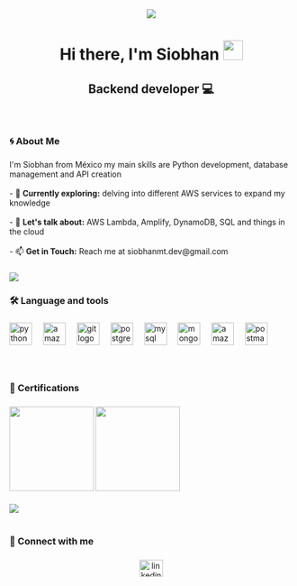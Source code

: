 <div align="center">
  <img height="full" src="https://www.piskelapp.com/static/resources/home/features/feature-open-source@2x.gif?q=80&auto=compress&cs=srgb&h=240"  />
</div>

###

<h1 align="center"><b>Hi there, I'm Siobhan </b><img src="https://media.giphy.com/media/hvRJCLFzcasrR4ia7z/giphy.gif" width="35"></h1>

###

<h2 align="center">Backend developer 💻</h2>

###

<br>

###
<h3 align="left">🌀 About Me</h3>

###

<p align="left">I'm Siobhan from México my main skills are Python development, database management and API creation<br><br>- 🌱 <b>Currently exploring:</b> delving into different AWS services to expand my knowledge<br><br>- 💬 <b>Let's talk about:</b> AWS Lambda, Amplify, DynamoDB, SQL and things in the cloud<br><br>- 📫 <b>Get in Touch:</b> Reach me at siobhanmt.dev@gmail.com</p>

###

<img src="https://user-images.githubusercontent.com/73097560/115834477-dbab4500-a447-11eb-908a-139a6edaec5c.gif"><br>

###

<h3 align="left">🛠️ Language and tools</h3>

###

<div align="left">
  <img src="https://cdn.jsdelivr.net/gh/devicons/devicon/icons/python/python-original.svg" height="40" alt="python logo"  />
  <img width="12" />
  <img src="https://skillicons.dev/icons?i=aws" height="40" alt="amazonwebservices logo"  />
  <img width="12" />
  <img src="https://cdn.jsdelivr.net/gh/devicons/devicon/icons/git/git-original.svg" height="40" alt="git logo"  />
  <img width="12" />
  <img src="https://cdn.simpleicons.org/postgresql/4169E1" height="40" alt="postgresql logo"  />
  <img width="12" />
  <img src="https://cdn.simpleicons.org/mysql/4479A1" height="40" alt="mysql logo"  />
  <img width="12" />
  <img src="https://cdn.simpleicons.org/mongodb/47A248" height="40" alt="mongodb logo"  />
  <img width="12" />
  <img src="https://cdn.simpleicons.org/amazondynamodb/4053D6" height="40" alt="amazondynamodb logo"  />
  <img width="12" />
  <img src="https://cdn.simpleicons.org/postman/FF6C37" height="40" alt="postman logo"  />
</div>

###

<br>

###

<h3 align="left">📌 Certifications</h3>

###

<img align="left" height="150" src="https://d1.awsstatic.com/training-and-certification/certification-badges/AWS-Certified-Cloud-Practitioner_badge.634f8a21af2e0e956ed8905a72366146ba22b74c.png"  />

###

<img align="left" height="150" src="https://d1.awsstatic.com/training-and-certification/certification-badges/AWS-Certified-Developer-Associate_badge.5c083fa855fe82c1cf2d0c8b883c265ec72a17c0.png"  />

###

<br clear="both">

###

<img src="https://user-images.githubusercontent.com/73097560/115834477-dbab4500-a447-11eb-908a-139a6edaec5c.gif"><br><br>

###

<h3 align="left">🔗 Connect with me</h3>

###

<div align="center">
  <a href="https://www.linkedin.com/in/siobhanmt3/" target="_blank">
    <img src="https://raw.githubusercontent.com/maurodesouza/profile-readme-generator/master/src/assets/icons/social/linkedin/default.svg" width="42" height="30" alt="linkedin logo"  />
  </a>
</div>

###
